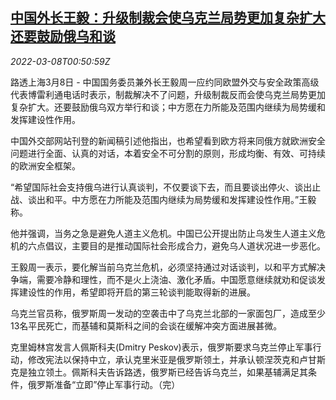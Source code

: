 <!--1646701262000-->
[中国外长王毅：升级制裁会使乌克兰局势更加复杂扩大 还要鼓励俄乌和谈](https://cn.reuters.com/article/wangyi-ukraine-crisis-0308-tues-idCNKBS2L502E)
------

<div><i>2022-03-08T00:50:59Z</i></div><p>路透上海3月8日 - 中国国务委员兼外长王毅周一应约同欧盟外交与安全政策高级代表博雷利通电话时表示，制裁解决不了问题，升级制裁反而会使乌克兰局势更加复杂扩大。还要鼓励俄乌双方举行和谈；中方愿在力所能及范围内继续为局势缓和发挥建设性作用。</p><p>中国外交部网站刊登的新闻稿引述他指出，也希望看到欧方将来同俄方就欧洲安全问题进行全面、认真的对话，本着安全不可分割的原则，形成均衡、有效、可持续的欧洲安全框架。</p><p>“希望国际社会支持俄乌进行认真谈判，不仅要谈下去，而且要谈出停火、谈出止战、谈出和平。中方愿在力所能及范围内继续为局势缓和发挥建设性作用。”王毅称。</p><p>他并强调，当务之急是避免人道主义危机。中国已公开提出防止乌发生人道主义危机的六点倡议，主要目的是推动国际社会形成合力，避免乌人道状况进一步恶化。</p><p>王毅周一表示，要化解当前乌克兰危机，必须坚持通过对话谈判，以和平方式解决争端，需要冷静和理性，而不是火上浇油、激化矛盾。中国愿意继续就劝和促谈发挥建设性的作用，希望即将开启的第三轮谈判能取得新的进展。</p><p>乌克兰官员称，俄罗斯周一发动的空袭击中了乌克兰北部的一家面包厂，造成至少13名平民死亡，而基辅和莫斯科之间的会谈在缓解冲突方面进展甚微。</p><p>克里姆林宫发言人佩斯科夫(Dmitry Peskov)表示，俄罗斯要求乌克兰停止军事行动，修改宪法以保持中立，承认克里米亚是俄罗斯领土，并承认顿涅茨克和卢甘斯克是独立领土。佩斯科夫告诉路透，俄罗斯已经告诉乌克兰，如果基辅满足其条件，俄罗斯准备“立即”停止军事行动。（完）</p>
